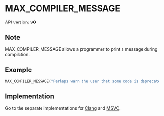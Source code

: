 # MAX_COMPILER_MESSAGE

API version: [**v0**](../../../Docs/v0.md)

## Note

MAX_COMPILER_MESSAGE allows a programmer to print a message during compilation.

## Example

```c++
MAX_COMPILER_MESSAGE("Perhaps warn the user that some code is deprecated");
```

## Implementation

Go to the separate implementations for [Clang](Configuration/Compiler/Clang.hpp#L12) and [MSVC](Configuration/Compiler/Clang.hpp#L10).